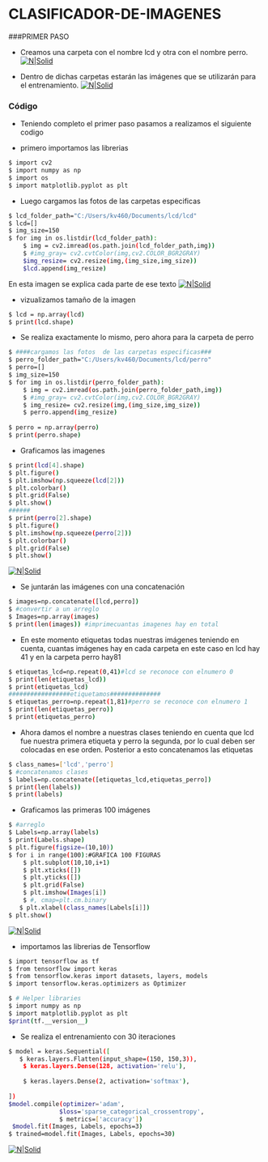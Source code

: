 # CLASIFICADOR-DE-IMAGENES

###PRIMER PASO

- Creamos una carpeta con el nombre lcd y otra con el nombre perro.
[![N|Solid](https://github.com/KARENalejand/imagenes/blob/main/f.png)](https://nodesource.com/products/nsolid)

- Dentro de dichas carpetas estarán las imágenes que se utilizarán para el
entrenamiento.
[![N|Solid](https://github.com/KARENalejand/imagenes/blob/main/CARPETAS.png)](https://nodesource.com/products/nsolid)

### Código 
- Teniendo  completo el primer paso pasamos a  realizamos el siguiente codigo

- primero importamos las  librerias 

```sh
$ import cv2
$ import numpy as np
$ import os
$ import matplotlib.pyplot as plt
```

- Luego cargamos las fotos  de las carpetas especificas
```sh
$ lcd_folder_path="C:/Users/kv460/Documents/lcd/lcd"
$ lcd=[]
$ img_size=150
$ for img in os.listdir(lcd_folder_path):
    $ img = cv2.imread(os.path.join(lcd_folder_path,img))
    $ #img_gray= cv2.cvtColor(img,cv2.COLOR_BGR2GRAY)
    $img_resize= cv2.resize(img,(img_size,img_size))
    $lcd.append(img_resize)
```
En esta imagen se explica cada parte de  ese texto
[![N|Solid](https://github.com/KARENalejand/imagenes/blob/main/parte2.png)](https://nodesource.com/products/nsolid)

- vizualizamos tamaño de la imagen

```sh
$ lcd = np.array(lcd)
$ print(lcd.shape)
```
- Se realiza exactamente lo mismo, pero ahora para la carpeta de perro

```sh
$ ####cargamos las fotos  de las carpetas especificas### 
$ perro_folder_path="C:/Users/kv460/Documents/lcd/perro"
$ perro=[]
$ img_size=150
$ for img in os.listdir(perro_folder_path):
    $ img = cv2.imread(os.path.join(perro_folder_path,img))
    $ #img_gray= cv2.cvtColor(img,cv2.COLOR_BGR2GRAY)
    $ img_resize= cv2.resize(img,(img_size,img_size))
    $ perro.append(img_resize)
    
$ perro = np.array(perro)
$ print(perro.shape)
```
- Graficamos las imagenes
```sh
$ print(lcd[4].shape)
$ plt.figure()
$ plt.imshow(np.squeeze(lcd[2]))
$ plt.colorbar()
$ plt.grid(False)
$ plt.show()
######
$ print(perro[2].shape)
$ plt.figure()
$ plt.imshow(np.squeeze(perro[2]))
$ plt.colorbar()
$ plt.grid(False)
$ plt.show()
```

[![N|Solid](https://github.com/KARENalejand/imagenes/blob/main/parte%203.png)](https://nodesource.com/products/nsolid)

- Se juntarán las imágenes con una concatenación
```sh
$ images=np.concatenate([lcd,perro])
$ #convertir a un arreglo 
$ Images=np.array(images)
$ print(len(images)) #imprimecuantas imagenes hay en total
```
- En este momento etiquetas todas nuestras imágenes teniendo en cuenta, cuantas imágenes hay en cada carpeta en este caso en lcd hay 41 y en la carpeta perro hay81

```sh
$ etiquetas_lcd=np.repeat(0,41)#lcd se reconoce con elnumero 0
$ print(len(etiquetas_lcd))
$ print(etiquetas_lcd)
#################etiquetamos##############
$ etiquetas_perro=np.repeat(1,81)#perro se reconoce con elnumero 1
$ print(len(etiquetas_perro))
$ print(etiquetas_perro)
```
- Ahora damos el nombre a nuestras clases teniendo en cuenta que lcd fue nuestra primera etiqueta y perro la segunda, por lo cual deben ser colocadas en ese orden.
Posterior a esto concatenamos las etiquetas
```sh
$ class_names=['lcd','perro']
$ #concatenamos clases
$ labels=np.concatenate([etiquetas_lcd,etiquetas_perro])
$ print(len(labels))
$ print(labels)
```
- Graficamos las primeras 100 imágenes

```sh
$ #arreglo
$ Labels=np.array(labels)
$ print(Labels.shape)
$ plt.figure(figsize=(10,10))
$ for i in range(100):#GRAFICA 100 FIGURAS
    $ plt.subplot(10,10,i+1)
    $ plt.xticks([])
    $ plt.yticks([])
    $ plt.grid(False)
    $ plt.imshow(Images[i])
    $ #, cmap=plt.cm.binary
   $ plt.xlabel(class_names[Labels[i]])
$ plt.show()
```
[![N|Solid](https://github.com/KARENalejand/imagenes/blob/main/etiquetas.png)](https://nodesource.com/products/nsolid)

- importamos las librerias de Tensorflow
```sh
$ import tensorflow as tf
$ from tensorflow import keras
$ from tensorflow.keras import datasets, layers, models
$ import tensorflow.keras.optimizers as Optimizer

$ # Helper libraries
$ import numpy as np
$ import matplotlib.pyplot as plt
$print(tf.__version__)
```
- Se realiza el entrenamiento con 30 iteraciones
```sh
$ model = keras.Sequential([
   $ keras.layers.Flatten(input_shape=(150, 150,3)),
    $ keras.layers.Dense(128, activation='relu'),
    
    $ keras.layers.Dense(2, activation='softmax'),
    
])
$model.compile(optimizer='adam',
              $loss='sparse_categorical_crossentropy',
              $ metrics=['accuracy'])
 $model.fit(Images, Labels, epochs=3)
$ trained=model.fit(Images, Labels, epochs=30)
```

[![N|Solid](https://github.com/KARENalejand/imagenes/blob/main/entrenamiento.png)](https://nodesource.com/products/nsolid)








